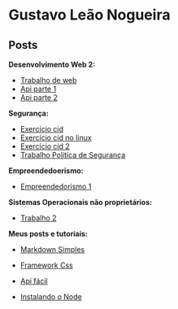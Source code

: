 # Gustavo Leão Nogueira

## Posts

**Desenvolvimento Web 2:**
* [Trabalho de web](trabalhos/trabalho-web.md)
* [Api parte 1](trabalhos/o-que-eh-uma-api.md)
* [Api parte 2](trabalhos/regra-para-criar-api.md)


**Segurança:**
* [Exercício cid](trabalhos/exercicio-aula-09.md)
* [Exercício cid no linux](trabalhos/exercicio-aula-09-refeito.md)
* [Exercício cid 2](trabalhos/cid.md)
* [Trabalho Politica de Segurança](trabalhos/politicaDeSeguranca.md)

**Empreendedoerismo:**
* [Empreendedorismo 1](trabalhos/empreendedoerismo-analise-de-mercado.md)

**Sistemas Operacionais não proprietários:**
* [Trabalho 2](trabalhos/administracaoDeSistemas.md)


**Meus posts e tutoriais:**
* [Markdown Simples](/posts/markdown-simples.md)
* [Framework Css](/posts/cssEsass.md)
* [Api fácil](/posts/criandoApiNode.md)


* [Instalando o Node](posts/linux/instalando-o-nodejs.md)
